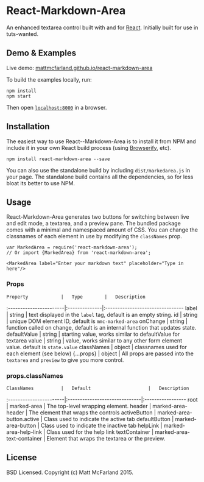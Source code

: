 # React-Markdown-Area

An enhanced textarea control built with and for [React](http://facebook.github.io/react/index.html). Initially built for use in tuts-wanted.

## Demo & Examples

Live demo: [mattmcfarland.github.io/react-markdown-area]( http://mattmcfarland.github.io/react-markdown-area/examples)

To build the examples locally, run:

```
npm install
npm start
```

Then open [`localhost:8000`](http://localhost:8000) in a browser.

## Installation

The easiest way to use React--Markdown-Area is to install it from NPM and include it in your own React build process (using [Browserify](http://browserify.org), etc).

```
npm install react-markdown-area --save
```

You can also use the standalone build by including `dist/markedarea.js` in your page. The standalone build contains all the dependencies, so for less bloat its better to use NPM.

## Usage

React-Markdown-Area generates two buttons for switching between live and edit mode, a textarea, and a preview pane.
The bundled package comes with a minimal and namespaced amount of CSS.  You can change the classnames of each element in use by modifying the `classNames` prop.

```
var MarkedArea = require('react-markdown-area');
// Or import {MarkedArea} from 'react-markdown-area';

<MarkedArea label="Enter your markdown text" placeholder="Type in here"/>

```

### Props

	Property			|	Type		|	Description
:-----------------------|:--------------|:--------------------------------
	label       		|	string		|	text displayed in the `label` tag, default is an empty string.
	id      			|	string		|	unique DOM element ID, default is `mmc-marked-area`
	onChange     		|	string		|	function called on change, default is an internal function that updates state.
	defaultValue   		|	string		|	starting value, works similar to defaultValue for textarea
	value   		    |	string		|	value, works similar to any other form element value. default is `state.value`
	classNames 			|	object		|	classnames used for each element (see below)
	{...props}          |   object      |   All props are passed into the `textarea` and `preview` to give you more control.

### props.classNames

	ClassNames			|	Default		                |	Description
:-----------------------|:------------------------------|:-----------------
	root       		    |   marked-area                 |	The top-level wrapping element.
	header      		|   marked-area-header          |	The element that wraps the controls
	activeButton     	|   marked-area-button.active   |	Class used to indicate the active tab
	defaultButton       |   marked-area-button          |   Class used to indicate the inactive tab
	helpLink            |   marked-area-help-link       |   Class used for the help link
    textContainer	 	|   marked-area-text-container  |	Element that wraps the textarea or the preview.

## License

BSD Licensed. Copyright (c) Matt McFarland 2015.